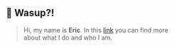 ## 👋 Wasup?!

> Hi, my name is **Eric**. In this [link](https://ericviana.com.br) you can find more  <br/> about what I do and who I am.




